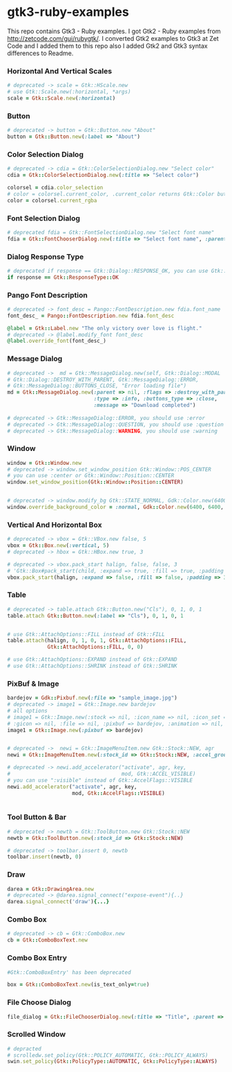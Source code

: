 gtk3-ruby-examples
==================

This repo contains Gtk3 - Ruby examples. I got Gtk2 - Ruby examples from http://zetcode.com/gui/rubygtk/. 
I converted Gtk2 examples to Gtk3 at Zet Code and I added them to this repo also I added Gtk2 and Gtk3 syntax differences to Readme.



### Horizontal And Vertical Scales

```Ruby
# deprecated -> scale = Gtk::HScale.new
# use Gtk::Scale.new(:horizontal, *args)
scale = Gtk::Scale.new(:horizontal)
```

### Button
```Ruby
# deprecated -> button = Gtk::Button.new "About"
button = Gtk::Button.new(:label => "About")
```

### Color Selection Dialog
```Ruby
# deprecated -> cdia = Gtk::ColorSelectionDialog.new "Select color"
cdia = Gtk::ColorSelectionDialog.new(:title => "Select color")

colorsel = cdia.color_selection
# color = colorsel.current_color, .current_color returns Gtk::Color but it should return Gdk::RGBA
color = colorsel.current_rgba
```

###  Font Selection Dialog
```Ruby
# deprecated fdia = Gtk::FontSelectionDialog.new "Select font name"
fdia = Gtk::FontChooserDialog.new(:title => "Select font name", :parent => nil)
```

### Dialog Response Type
```Ruby
# deprecated if response == Gtk::Dialog::RESPONSE_OK, you can use Gtk::ResponseType::OK
if response == Gtk::ResponseType::OK
```

### Pango Font Description
```Ruby
# deprecated -> font_desc = Pango::FontDescription.new fdia.font_name
font_desc_ = Pango::FontDescription.new fdia.font_desc

@label = Gtk::Label.new "The only victory over love is flight."
# deprecated -> @label.modify_font font_desc
@label.override_font(font_desc_)

```

### Message Dialog
```Ruby
# deprecated ->  md = Gtk::MessageDialog.new(self, Gtk::Dialog::MODAL |
# Gtk::Dialog::DESTROY_WITH_PARENT, Gtk::MessageDialog::ERROR, 
# Gtk::MessageDialog::BUTTONS_CLOSE, "Error loading file")
md = Gtk::MessageDialog.new(:parent => nil, :flags => :destroy_with_parent,
                            :type => :info, :buttons_type => :close, 
                            :message => "Download completed")
                            
# deprecated -> Gtk::MessageDialog::ERROR, you should use :error
# deprecated -> Gtk::MessageDialog::QUESTION, you should use :question
# deprecated -> Gtk::MessageDialog::WARNING, you should use :warning
```

### Window 
```Ruby
window = Gtk::Window.new
# deprecated -> window.set_window_position Gtk::Window::POS_CENTER
# you can use :center or Gtk::Window::Position::CENTER
window.set_window_position(Gtk::Window::Position::CENTER)


# deprecated -> window.modify_bg Gtk::STATE_NORMAL, Gdk::Color.new(6400, 6400, 6440) 
window.override_background_color = :normal, Gdk::Color.new(6400, 6400, 6440)
```

### Vertical And Horizontal Box
```Ruby
# deprecated -> vbox = Gtk::VBox.new false, 5 
vbox = Gtk::Box.new(:vertical, 5)
# deprecated -> hbox = Gtk::HBox.new true, 3

# deprecated -> vbox.pack_start halign, false, false, 3
# 'Gtk::Box#pack_start(child, :expand => true, :fill => true, :padding => 0)'
vbox.pack_start(halign, :expand => false, :fill => false, :padding => 3) 

```

### Table
```Ruby
# deprecated -> table.attach Gtk::Button.new("Cls"), 0, 1, 0, 1
table.attach Gtk::Button.new(:label => "Cls"), 0, 1, 0, 1


# use Gtk::AttachOptions::FILL instead of Gtk::FILL
table.attach(halign, 0, 1, 0, 1, Gtk::AttachOptions::FILL,
             Gtk::AttachOptions::FILL, 0, 0)

# use Gtk::AttachOptions::EXPAND instead of Gtk::EXPAND
# use Gtk::AttachOptions::SHRINK instead of Gtk::SHRINK
```

### PixBuf & Image
```Ruby
bardejov = Gdk::Pixbuf.new(:file => "sample_image.jpg")
# deprecated -> image1 = Gtk::Image.new bardejov
# all options
# image1 = Gtk::Image.new(:stock => nil, :icon_name => nil, :icon_set => nil, 
# :gicon => nil, :file => nil, :pixbuf => bardejov, :animation => nil, :size => nil)
image1 = Gtk::Image.new(:pixbuf => bardejov)


# deprecated ->  newi = Gtk::ImageMenuItem.new Gtk::Stock::NEW, agr
newi = Gtk::ImageMenuItem.new(:stock_id => Gtk::Stock::NEW, :accel_group => agr)

# deprecated -> newi.add_accelerator("activate", agr, key, 
#                                    mod, Gtk::ACCEL_VISIBLE)
# you can use ":visible" instead of Gtk::AccelFlags::VISIBLE
newi.add_accelerator("activate", agr, key,
                     mod, Gtk::AccelFlags::VISIBLE)
                     
```

### Tool Button & Bar
```Ruby
# deprecated -> newtb = Gtk::ToolButton.new Gtk::Stock::NEW
newtb = Gtk::ToolButton.new(:stock_id => Gtk::Stock::NEW)

# deprecated -> toolbar.insert 0, newtb
toolbar.insert(newtb, 0)
```


### Draw
```Ruby
darea = Gtk::DrawingArea.new  
# deprecated -> @darea.signal_connect("expose-event"){..}
darea.signal_connect('draw'){...}
```

### Combo Box
```Ruby
# deprecated -> cb = Gtk::ComboBox.new
cb = Gtk::ComboBoxText.new
```

### Combo Box Entry
```Ruby
#Gtk::ComboBoxEntry' has been deprecated

box = Gtk::ComboBoxText.new(is_text_only=true)
```

### File Choose Dialog

```Ruby
file_dialog = Gtk::FileChooserDialog.new(:title => "Title", :parent => nil, :action => :select_folder, :buttons => [[Gtk::Stock::OPEN, Gtk::ResponseType::ACCEPT], [Gtk::Stock::CANCEL, Gtk::ResponseType::CANCEL]])
```

### Scrolled Window
```Ruby
# depracted
# scrolledw.set_policy(Gtk::POLICY_AUTOMATIC, Gtk::POLICY_ALWAYS)
swin.set_policy(Gtk::PolicyType::AUTOMATIC, Gtk::PolicyType::ALWAYS)
```
